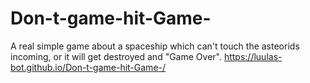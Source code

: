 # Don-t-game-hit-Game-
A real simple game about a spaceship which can't touch the asteorids incoming, or it will get destroyed and "Game Over".
https://luulas-bot.github.io/Don-t-game-hit-Game-/
